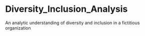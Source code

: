 # Diversity_Inclusion_Analysis
An analytic understanding of  diversity and inclusion in a fictitious organization
